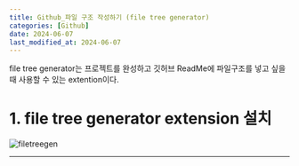 ```yaml
---
title: Github_파일 구조 작성하기 (file tree generator)
categories: [Github] 
date: 2024-06-07
last_modified_at: 2024-06-07
---
```


file tree generator는 프로젝트를 완성하고 깃허브 ReadMe에 파일구조를 넣고 싶을 때 사용할 수 있는 extention이다. 

# 1. file tree generator extension 설치
![filetreegen]()




































---